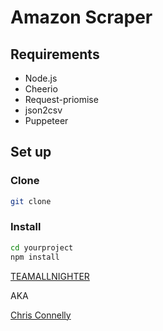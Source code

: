# Amazon Scraper 

## Requirements

* Node.js
* Cheerio 
* Request-priomise
* json2csv
*  Puppeteer

## Set up 

### Clone

```bash
git clone 
```

### Install 

```bash
cd yourproject
npm install
```

[TEAMALLNIGHTER](https://github.com/teamallnighter)

AKA

[Chris Connelly](https://chrisconnelly.dev)